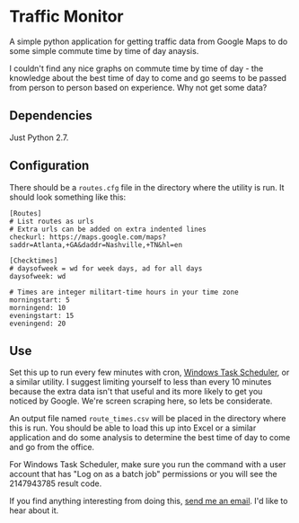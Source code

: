 # Traffic Monitor

A simple python application for getting traffic data from Google Maps to do some simple commute time by time of day anaysis.

I couldn't find any nice graphs on commute time by time of day - the knowledge about the best time of day to come and go seems to be passed from person to person based on experience.  Why not get some data?

## Dependencies

Just Python 2.7.

## Configuration

There should be a `routes.cfg` file in the directory where the utility is run.  It should look something like this:

    [Routes]
    # List routes as urls
    # Extra urls can be added on extra indented lines
    checkurl: https://maps.google.com/maps?saddr=Atlanta,+GA&daddr=Nashville,+TN&hl=en

    [Checktimes]
    # daysofweek = wd for week days, ad for all days
    daysofweek: wd

    # Times are integer militart-time hours in your time zone
    morningstart: 5
    morningend: 10
    eveningstart: 15
    eveningend: 20

## Use

Set this up to run every few minutes with cron, [Windows Task Scheduler](http://support.microsoft.com/kb/308569), or a similar utility.  I suggest limiting yourself to less than every 10 minutes because the extra data isn't that useful and its more likely to get you noticed by Google.  We're screen scraping here, so lets be considerate.

An output file named `route_times.csv` will be placed in the directory where this is run.  You should be able to load this up into Excel or a similar application and do some analysis to determine the best time of day to come and go from the office.

For Windows Task Scheduler, make sure you run the command with a user account that has "Log on as a batch job" permissions or you will see the 2147943785 result code.

If you find anything interesting from doing this, [send me an email](mailto:timothy.vanheest@gtri.gatech.edu).  I'd like to hear about it.

